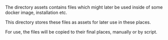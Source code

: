 The directory assets contains files which might later be used inside of some 
docker image, installation etc.

This directory stores these files as assets for later use in these places.

For use, the files will be copied to their final places, manually or by script.
